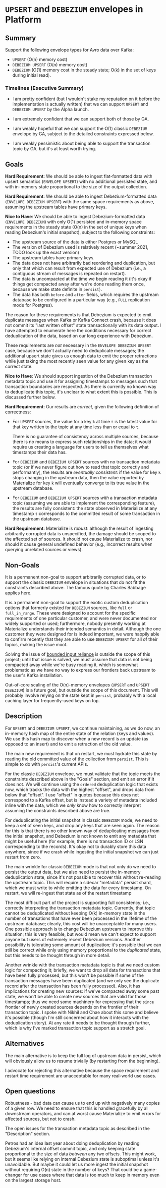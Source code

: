 # `UPSERT` and `DEBEZIUM` envelopes in Platform

## Summary

Support the following envelope types for Avro data over Kafka:

* `UPSERT` (O(n) memory cost)
* `DEBEZIUM UPSERT` (O(n) memory cost)
* `DEBEZIUM` (O(1) memory cost in the steady state; O(k) in the set of keys during initial read).

### Timelines (Executive Summary)

* I am pretty confident (but I wouldn't stake my reputation on it
before the implementation is actually written) that we can
support `UPSERT` and `DEBEZIUM UPSERT` by the Alpha launch.

* I am extremely confident that we can support both of those by GA.

* I am weakly hopeful that we can support the O(1) classic
  `DEBEZIUM` envelope by GA, subject to the detailed constraints expressed below.

* I am weakly pessimistic about being able to support the transaction
  topic by GA, but it's at least worth trying.


## Goals

**Hard Requirement**: We should be able to ingest flat-formatted data with upsert semantics (`ENVELOPE UPSERT`)
with no additional persisted state,
and with in-memory state proportional to the size of the output collection.

**Hard Requirement**: We should be able to ingest Debezium-formatted data (`ENVELOPE DEBEZIUM UPSERT`)
with the same space requirements as above, assuming the upstream tables
have primary keys.

**Nice to Have**: We should be able to ingest Debezium-formatted data (`ENVELOPE DEBEZIUM`) 
with only O(1) persisted and in-memory space requirements in the steady state
(O(n) in the set of unique keys when reading Debezium's initial snapshot),
subject to the following constraints:
  * The upstream source of the data is either Postgres or MySQL
  * The version of Debezium used is relatively recent
    (~summer 2021, TODO look up the exact version)
  * The upstream tables have primary keys.
  * The data does not have arbitrarily bad reordering and duplication,
    but only that which can result from expected use of Debezium
	(i.e., a contiguous stream of messages is repeated on restart).
  * The data is uncompacted at the time we begin reading it
    (it's okay if things get compacted away after we're done reading them
	once, because we make state definite in `persist`).
  * The data has both `before` and `after` fields, which requires 
    the upstream database to be configured in a particular way (e.g.,
	`FULL` replication mode for Postgres).

The reason for these requirements is that Debezium is expected to emit duplicate messages
when Kafka or Kafka Connect crash, because it does not commit its "last written offset"
state transactionally with its data output. I have attempted to enumerate here the conditions
necessary for correct deduplication of the data, based on our long experience with
Debezium.

These requirements are _not_ necessary in the `ENVELOPE DEBEZIUM UPSERT` case, because
we don't actually need to deduplicate messages; the additional upsert state gives us
enough data to emit the proper retractions while just taking the most recently seen
value for any given key as the correct state.

**Nice to Have**: We should support ingestion of the Debezium transaction metadata topic
and use it for assigning timestamps to messages such that transaction boundaries are
respected. As there is currently no known way to deduplicate this topic, it's unclear
to what extent this is possible. This is discussed further below.

**Hard Requirement**: Our results are _correct_, given the following definition of correctness:
  * For `UPSERT` sources, the value for a key `k` at time `t` is the latest
    value for that key written to the topic at any time less than or equal to `t`.

    There is no guarantee of consistency across multiple sources, because
    there is no means to express such relationships in the data; it would require us creating
    a language for users to tell us themselves what timestamps their data has.
  * For `DEBEZIUM` and `DEBEZIUM UPSERT` sources with no transaction metadata
    topic (or if we never figure out how to read that topic correctly and performantly),
	the results are _eventually consistent_: if the value for key `k` stops changing
	in the upstream data, then the value reported by Materialize for key `k` will
	eventually converge to its true value in the upstream database.
  * For `DEBEZIUM` and `DEBEZIUM UPSERT` sources _with_ a transaction metadata topic
    (assuming we are able to implement the corresponding feature), the results are
	fully consistent: the state observed in Materialize at any timestamp `t` corresponds
	to the committed result of some transaction in the upstream database.

**Hard Requirement**: Materialize is _robust_: although the result
of ingesting arbitrarily corrupted data is unspecified, the damage
should be scoped to the affected set of sources. It should not cause Materialize to crash,
nor should it cause general undefined behavior (e.g., incorrect results when querying
unrelated sources or views).

## Non-Goals

It is a permanent non-goal
to support arbitrarily corrupted data, or to support the classic `DEBEZIUM` envelope in
situations that do not fit the constraints described above. The famous quote by
Charles Babbage applies here.

It is a permanent non-goal to support the exotic custom deduplication options
that formerly existed for `DEBEZIUM` sources, like `full` or `full_in_range`.
These were designed to account for the specific requirements of one particular
customer, and were never documented nor widely supported or used; furthermore, nobody
presently working at Materialize understands their intended semantics in detail.
Although the one customer they were designed for is indeed important, we
were happily able to confirm recently that they are able to use `DEBEZIUM UPSERT`
for all of their topics, making the issue moot.

Solving the issue of [bounded input reliance](https://github.com/MaterializeInc/materialize/issues/13534)
is outside the scope of this project; until that issue is solved, we must assume
that data is not being compacted away while we're busy reading it, which is
somewhat problematic as we have no way to express our frontiers back upstream to
the user's Kafka installation.

Out-of-core scaling of the O(n)-memory envelopes (`UPSERT` and `UPSERT DEBEZIUM`)
is a future goal, but outside the scope of this document. This will probably involve relying
on the state kept in `persist`, probably with a local caching layer for frequently-used
keys on top.

## Description

For `UPSERT` and `DEBEZIUM UPSERT`, we continue maintaining, as we do now,
an in-memory hash map of the entire state of the relation (keys and values). We use
this hash map to discover when a new record is an update (as opposed to an insert)
and to emit a retraction of the old value.

The main new requirement is that on restart, we must hydrate this state by
reading the old committed value of the collection from `persist`. This is simple
to do with `persist`'s current APIs.

For the classic `DEBEZIUM` envelope, we must validate that the topic meets the constraints
described above in the "Goals" section, and emit an error if it does not. We will
continue using the `ordered` deduplication logic that exists now, which tracks the 
data with the highest "offset", and drops data from below that "offset". I use "offset"
in quotes because this does not correspond to a Kafka offset, but is instead a variety of metadata
included inline with the data, which we _only_ know how to correctly interpret assuming the
constraints described above are true.

For deduplicating the initial snapshot in classic `DEBEZIUM` mode,
we need to keep a set of seen keys, and drop any
keys that are seen again. The reason for this is that there is no other known way of
deduplicating messages from the initial snapshot, and Debezium is not known to emit any
metadata that might be useful here (for example, there is no transaction ID or LSN
corresponding to the records). It's okay not to durably store this data anywhere,
since if we crash while ingesting the initial snapshot we can just restart from zero.

The main wrinkle for classic `DEBEZIUM` mode is that not only do we need to persist
the output data, but we also need to persist the in-memory deduplication state, since it's
not possible to recover this without re-reading the upstream topic. This will require a sidecar
"metadata" persist shard, which we must write to while emitting the data for every timestamp.
On restart, we will re-ingest that state as of the restart timestamp

The most difficult part of the project is supporting full consistency; i.e.,
correctly interpreting the transaction metadata topic. Currently, that topic
cannot be deduplicated without keeping O(k) in-memory state in the number of transations
that have ever been processed in the lifetime of the upstream database; clearly,
this cost will be unacceptable for many users. One possible approach is to
change Debezium upstream to improve this situation; this is very feasible, but
would mean we can't expect to support anyone but users of extremely recent Debezium versions.
Another possibility is tolerating some amount of duplication; it's possible that we
can still be correct while only using memory proportional to the _duplicated_ state,
but this needs to be thought through in more detail.

Another wrinkle with the transaction metadata topic is that we need custom logic for compacting it;
briefly, we want to drop all data for transactions that have been fully processed,
but this won't be possible if some of the transaction messages have been duplicated
(and we only see the duplicate record after the transaction has been fully processed). Also, it has
implications for creating new sources: if we've compacted away some past state, we won't be able to
create new sources that are valid for those timestamps; thus we need some machinery for expressing
that the `since` frontier of newly created sources depends on the frontier of their transaction
topic. I spoke with Nikhil and Chae about this some and believe it's possible (though I'm
still concerned about how it interacts with the deduplication story). At any rate it needs
to be thought through further, which is why I've marked transaction topic support as a stretch goal.

## Alternatives

The main alternative is to keep the full log of upstream data in persist,
which will obviously allow us to resume trivially (by restarting from the beginning).

I advocate for rejecting this alternative because the space
requirement and restart time requirement are unacceptable for many real-world use cases.

## Open questions

Robustness - bad data can cause us to end up with negatively many copies of a given row.
We need to ensure that this is handled gracefully by all downstream operators, and
can at worst cause Materialize to emit errors for affected sources, but not to crash.

The open issues for the transaction metadata topic as described in the "Description"
section.

Petros had an idea last year about doing deduplication by reading Debezium's internal offset
commit topic, and only keeping state proportional to the size of data _between_ any two offsets.
This might work, but it seems like relying on internal Debezium state is suboptimal unless
it's unavoidable. But maybe it could let us more ingest the initial snapshot without requiring
O(n) state in the number of keys? That could be a game-changer for use cases where that data is too
much to keep in memory even on the largest storage host.
